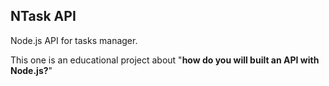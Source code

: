 NTask API
-------------

Node.js API for tasks manager.

This one is an educational project about "**how do you will built an API with Node.js?**"

